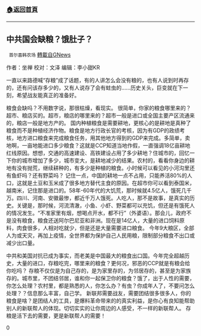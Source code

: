 ###  [:house:返回首頁](https://github.com/ourhimalayas/txt)
---

## 中共国会缺粮？饿肚子？
` 首尔喜韩农场` [轉載自GNews](https://gnews.org/zh-hans/569253/)

作者：坐禅 校对：文泽 编辑：李小甜KR

一直以来路德喊“存粮”成了话题，有的人讲怎么会没有粮的，也有人说到时再存的，还有问该存多少的，又有人说存了会有蛀虫的……历史关头，巨变就在下一刻，希望战友能真正的准备好。

粮食会缺吗？不用数字说，那很枯燥，看现实。 很简单，你家的粮食哪里来的？超市、粮店买的。超市，粮店的哪里来的？超市一般是进口或全国主要产区流通来的，粮店一般是地方产的。 国内种植粮食是需要耕地，更核心的是耕地是真种了粮食而不是种植经济作物。粮食是地方行政长官的考核，因为有GDP的政绩考核，地方进口粮食来完成粮食任务，用其他地方得到的GDP来完成。多简单，卖地啊，一亩地能进口多少粮食？这就是CCP知道当地作假，一直强调18亿亩耕地红线原因。想想，交通的高速建设、高铁建设占用了多少耕地？住城市的，回忆一下你的城市增加了多少，城市变大，是耕地减少的结果。农村的，看看你身边的耕地有没有抛荒，继续耕种的，有多少是种植的粮食。小时候可以看见的小河沟里还有鱼虾吗？还有野菜吗？ 记住一点，中国的耕地一点不占用，只能养活80%的人口，这就是土豆和玉米成了很多地方替代主食的原因。在超市你可以看到泰国米，越南米，记住那是进口的。58年-60年代的大饥荒，那时候就4.5亿人，饿死几千万。四川、河南、安徽最惨，都近千万人饿死。人吃人，那不是故事，是真实的历史。关键是，那时候，河流清澈，小鱼、小虾、野菜都可以充饥，但还是有饿死人的情况发生。“不准家里有烟，想喝点开水，都不行”（外婆语）。那会儿，政府不是没有粮食，粮食还送阿尔巴尼亚和非洲。现在是14亿人，大量的进口饲料原料，肉食很多，人相对吃就少，但是还是大量需要进口粮食。 今年9大粮区，全部人为或天灾，再加上疫情，全世界都为保护自己人民用粮，限制部分粮食不出口或减少出口量。

中共和美国对抗已成为事实，而老美是中国最大的粮食出口国。今年完全超越历史，大量的进口，存粮吃完，哪里来的粮食？更何况，邪恶的CCP就是有粮会给你吃吗？ 存粮不仅仅是为自己存的，是为家里存的，为邻居存的，甚至是为家族存的。城市里，不团结邻居，谁和你一起保卫你的粮食？饿了，出于人性的需要，你怎么处理？农村里，都是熟悉的人，你怎么办？有虫？你成年人了，不要问怎么处理？？信息那么丰富，自己学。 新联邦需要战友，需要团结很多很多人，你的粮食是啥？是团结人的工具，是爆料革命带来的的真实利益，是你心有良知能帮助别人的新联帮人的体现。切切实实的让你周边的人感受，不一样的新联帮人。 存粮是活下去的需要，更是新联帮人的需要！

0
